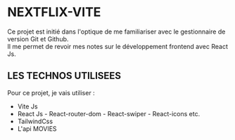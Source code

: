 # NEXTFLIX-VITE

Ce projet est initié dans l'optique de me familiariser avec le gestionnaire de version Git et Github.  
Il me permet de revoir mes notes sur le développement frontend avec React Js.

## LES TECHNOS UTILISEES

Pour ce projet, je vais utiliser :

- Vite Js
- React Js - React-router-dom - React-swiper - React-icons etc.
- TailwindCss
- L'api MOVIES

